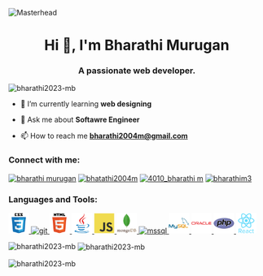 ![Masterhead](https://user-images.githubusercontent.com/65373279/148280039-301b677b-74e7-49f8-af75-15e7c9253d74.png)
<h1 align="center">Hi 👋, I'm Bharathi Murugan</h1>
<h3 align="center">A passionate web developer.</h3>

<p align="left"> <img src="https://komarev.com/ghpvc/?username=bharathi2023-mb&label=Profile%20views&color=0e75b6&style=flat" alt="bharathi2023-mb" /> </p>

- 🌱 I’m currently learning **web designing**

- 💬 Ask me about **Softawre Engineer**

- 📫 How to reach me **bharathi2004m@gmail.com**

<h3 align="left">Connect with me:</h3>
<p align="left">
<a href="https://linkedin.com/in/bharathi murugan" target="blank"><img align="center" src="https://raw.githubusercontent.com/rahuldkjain/github-profile-readme-generator/master/src/images/icons/Social/linked-in-alt.svg" alt="bharathi murugan" height="30" width="40" /></a>
<a href="https://www.codechef.com/users/bhatathi2004m" target="blank"><img align="center" src="https://cdn.jsdelivr.net/npm/simple-icons@3.1.0/icons/codechef.svg" alt="bhatathi2004m" height="30" width="40" /></a>
<a href="https://www.hackerrank.com/4010_bharathi m" target="blank"><img align="center" src="https://raw.githubusercontent.com/rahuldkjain/github-profile-readme-generator/master/src/images/icons/Social/hackerrank.svg" alt="4010_bharathi m" height="30" width="40" /></a>
<a href="https://www.leetcode.com/bharathim3" target="blank"><img align="center" src="https://raw.githubusercontent.com/rahuldkjain/github-profile-readme-generator/master/src/images/icons/Social/leet-code.svg" alt="bharathim3" height="30" width="40" /></a>
</p>

<h3 align="left">Languages and Tools:</h3>
<p align="left"> <a href="https://www.w3schools.com/css/" target="_blank" rel="noreferrer"> <img src="https://raw.githubusercontent.com/devicons/devicon/master/icons/css3/css3-original-wordmark.svg" alt="css3" width="40" height="40"/> </a> <a href="https://git-scm.com/" target="_blank" rel="noreferrer"> <img src="https://www.vectorlogo.zone/logos/git-scm/git-scm-icon.svg" alt="git" width="40" height="40"/> </a> <a href="https://www.w3.org/html/" target="_blank" rel="noreferrer"> <img src="https://raw.githubusercontent.com/devicons/devicon/master/icons/html5/html5-original-wordmark.svg" alt="html5" width="40" height="40"/> </a> <a href="https://www.java.com" target="_blank" rel="noreferrer"> <img src="https://raw.githubusercontent.com/devicons/devicon/master/icons/java/java-original.svg" alt="java" width="40" height="40"/> </a> <a href="https://developer.mozilla.org/en-US/docs/Web/JavaScript" target="_blank" rel="noreferrer"> <img src="https://raw.githubusercontent.com/devicons/devicon/master/icons/javascript/javascript-original.svg" alt="javascript" width="40" height="40"/> </a> <a href="https://www.mongodb.com/" target="_blank" rel="noreferrer"> <img src="https://raw.githubusercontent.com/devicons/devicon/master/icons/mongodb/mongodb-original-wordmark.svg" alt="mongodb" width="40" height="40"/> </a> <a href="https://www.microsoft.com/en-us/sql-server" target="_blank" rel="noreferrer"> <img src="https://www.svgrepo.com/show/303229/microsoft-sql-server-logo.svg" alt="mssql" width="40" height="40"/> </a> <a href="https://www.mysql.com/" target="_blank" rel="noreferrer"> <img src="https://raw.githubusercontent.com/devicons/devicon/master/icons/mysql/mysql-original-wordmark.svg" alt="mysql" width="40" height="40"/> </a> <a href="https://www.oracle.com/" target="_blank" rel="noreferrer"> <img src="https://raw.githubusercontent.com/devicons/devicon/master/icons/oracle/oracle-original.svg" alt="oracle" width="40" height="40"/> </a> <a href="https://www.php.net" target="_blank" rel="noreferrer"> <img src="https://raw.githubusercontent.com/devicons/devicon/master/icons/php/php-original.svg" alt="php" width="40" height="40"/> </a> <a href="https://reactjs.org/" target="_blank" rel="noreferrer"> <img src="https://raw.githubusercontent.com/devicons/devicon/master/icons/react/react-original-wordmark.svg" alt="react" width="40" height="40"/> </a> </p>

<p><img align="left" src="https://github-readme-stats.vercel.app/api/top-langs?username=bharathi2023-mb&show_icons=true&locale=en&layout=compact" alt="bharathi2023-mb" /></p>

<p>&nbsp;<img align="center" src="https://github-readme-stats.vercel.app/api?username=bharathi2023-mb&show_icons=true&locale=en" alt="bharathi2023-mb" /></p>

<p><img align="center" src="https://github-readme-streak-stats.herokuapp.com/?user=bharathi2023-mb&" alt="bharathi2023-mb" /></p>

